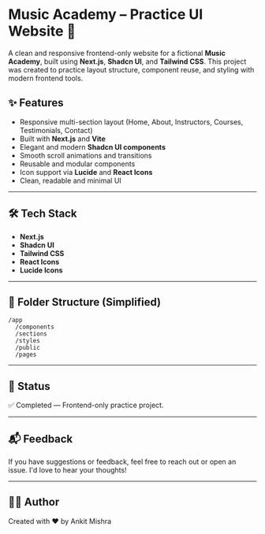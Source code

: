 # Music Academy – Practice UI Website 🎵

A clean and responsive frontend-only website for a fictional **Music Academy**, built using **Next.js**, **Shadcn UI**, and **Tailwind CSS**. This project was created to practice layout structure, component reuse, and styling with modern frontend tools.



## ✨ Features

- Responsive multi-section layout (Home, About, Instructors, Courses, Testimonials, Contact)
- Built with **Next.js** and **Vite**
- Elegant and modern **Shadcn UI components**
- Smooth scroll animations and transitions
- Reusable and modular components
- Icon support via **Lucide** and **React Icons**
- Clean, readable and minimal UI

---

## 🛠️ Tech Stack

- **Next.js**
- **Shadcn UI**
- **Tailwind CSS**
- **React Icons**
- **Lucide Icons**

---

## 📁 Folder Structure (Simplified)

```
/app
  /components
  /sections
  /styles
  /public
  /pages
```

---

## 📌 Status

✅ Completed — Frontend-only practice project.

---

## 📬 Feedback

If you have suggestions or feedback, feel free to reach out or open an issue. I'd love to hear your thoughts!

---

## 🧑‍💻 Author

Created with ❤️ by Ankit Mishra

